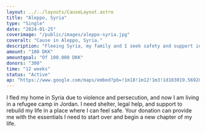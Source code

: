 ```yaml
---
layout: ../../layouts/CauseLayout.astro
title: "Aleppo, Syria"
type: "Single"
date: "2024-01-25"
coverimage: "/public/images/aleppo-syria.jpg"
coveralt: "Cause in Aleppo, Syria."
description: "Fleeing Syria, my family and I seek safety and support in a refugee camp in Jordan."
amount: "100 DKK"
amountgoal: "Of 100.000 DKK"
donors: "300"
time: "12 weeks"
status: "Active"
ap: "https://www.google.com/maps/embed?pb=!1m18!1m12!1m3!1d103019.5692817396!2d37.06618431334219!3d36.206406408296615!2m3!1f0!2f0!3f0!3m2!1i1024!2i768!4f13.1!3m3!1m2!1s0x152ff813b98135af%3A0x967e5e5fc542c32a!2sAleppo%2C%20Syrien!5e0!3m2!1sda!2sdk!4v1733999795455!5m2!1sda!2sdk"
---
```


I fled my home in Syria due to violence and persecution, and now I am living in a refugee camp in Jordan. I need shelter, legal help, and support to rebuild my life in a place where I can feel safe. Your donation can provide me with the essentials I need to start over and begin a new chapter of my life.